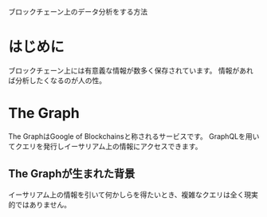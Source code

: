 ブロックチェーン上のデータ分析をする方法

# はじめに

ブロックチェーン上には有意義な情報が数多く保存されています。
情報があれば分析したくなるのが人の性。

# The Graph

The GraphはGoogle of Blockchainsと称されるサービスです。
GraphQLを用いてクエリを発行しイーサリアム上の情報にアクセスできます。

## The Graphが生まれた背景

イーサリアム上の情報を引いて何かしらを得たいとき、複雑なクエリは全く現実的ではありません。



